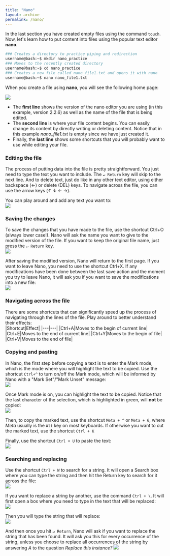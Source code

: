 ```yaml
---
title: "Nano"
layout: archive
permalink: /nano/
---  
```


In the last section you have created empty files using the command `touch`. Now, let's learn how to put content into files using the popular text editor **nano**.  

```bash  
### Creates a directory to practice piping and redirection
username@bash:~$ mkdir nano_practice  
### Moves to the recently created directory
username@bash:~$ cd nano_practice  
### Creates a new file called nano_file1.txt and opens it with nano  
username@bash:~$ nano nano_file1.txt
```

When you create a file using **nano**, you will see the following home page: 

![](/images/nano_01.PNG)  

* The **first line** shows the version of the nano editor you are using (in this example, version 2.2.6) as well as the name of the file that is being edited.  
* The **second line** is where your file content begins. You can easily change its content by directly writing or deleting content. Notice that in this example *nano_file1.txt* is empty since we have just created it.
* Finally, the **last line** shows some shortcuts that you will probably want to use while editing your file.  

### Editing the file  
The process of putting data into the file is pretty straightforward. You just need to type the text you want to include. The `↵ Return` key will skip to the next line. And to delete text, just do like in any other text editor, using either backspace (←) or delete (DEL) keys. To navigate across the file, you can use the arrow keys (↑ ↓ ← →). 

You can play around and add any text you want to:  
![](/images/nano_02.PNG) 

### Saving the changes  
To save the changes that you have made to the file, use the shortcut Ctrl+O (always lower case!). Nano will ask the name you want to give to the modified version of the file. If you want to keep the original file name, just press the `↵ Return` key.  
![](/images/nano_03.PNG)  

After saving the modified version, Nano will return to the first page. If you want to leave Nano, you need to use the shortcut Ctrl+X. If any modifications have been done between the last save action and the moment you try to leave Nano, it will ask you if you want to save the modifications into a new file:  
![](/images/nano_04.PNG)

### Navigating across the file  
There are some shortcuts that can significantly speed up the process of navigating through the lines of the file. Play around to better understand their effects:   
|Shortcut|Effect|
|---|---|
|Ctrl+A|Moves to the begin of current line|
|Ctrl+E|Moves to the end of current line|
|Ctrl+Y|Moves to the begin of file|
|Ctrl+V|Moves to the end of file|  

### Copying and pasting  
In Nano, the first step before copying a text is to enter the Mark mode, which is the mode where you will highlight the text to be copied. Use the shortcut `Ctrl+^` to turn on/off the Mark mode, which will be informed by Nano with a "Mark Set"/"Mark Unset" message:  
![](/images/nano_05.PNG)

Once Mark mode is on, you can highlight the text to be copied. Notice that the last character of the selection, which is highlighted in green, will **not** be copied:   
![](/images/nano_06.PNG)

Then, to copy the marked text, use the shortcut `Meta + ^` or `Meta + 6`, where *Meta* usually is the `Alt` key on most keyboards. If otherwise you want to cut the marked text, use the shortcut `Ctrl + K`

Finally, use the shortcut `Ctrl + U` to paste the text:  
![](/images/nano_07.PNG)

### Searching and replacing 
Use the shortcut `Ctrl + W` to search for a string. It will open a Search box where you can type the string and then hit the Return key to search for it across the file:   
![](/images/nano_08.PNG)  

If you want to replace a string by another, use the command `Ctrl + \`. It will first open a box where you need to type in the text that will be replaced:  
![](/images/nano_09.PNG)  

Then you will type the string that will replace:  
![](/images/nano_10.PNG) 

And then once you hit `↵ Return`, Nano will ask if you want to replace the string that has been found. It will ask you this for every occurrence of the string, unless you choose to replace all occurrences of the string by answering *A* to the question *Replace this instance?*
![](/images/nano_11.PNG) 


